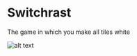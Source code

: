 # Switchrast

The game in which you make all tiles white

![alt text](https://github.com/zamixn/Switchrast/blob/master/Assets/Textures/Icon.png)
